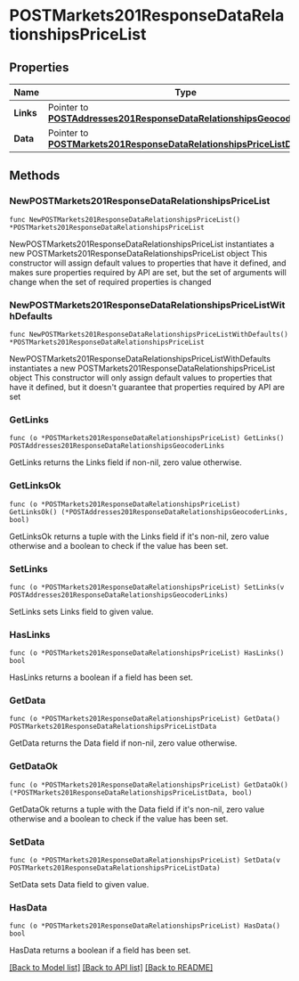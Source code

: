 # POSTMarkets201ResponseDataRelationshipsPriceList

## Properties

Name | Type | Description | Notes
------------ | ------------- | ------------- | -------------
**Links** | Pointer to [**POSTAddresses201ResponseDataRelationshipsGeocoderLinks**](POSTAddresses201ResponseDataRelationshipsGeocoderLinks.md) |  | [optional] 
**Data** | Pointer to [**POSTMarkets201ResponseDataRelationshipsPriceListData**](POSTMarkets201ResponseDataRelationshipsPriceListData.md) |  | [optional] 

## Methods

### NewPOSTMarkets201ResponseDataRelationshipsPriceList

`func NewPOSTMarkets201ResponseDataRelationshipsPriceList() *POSTMarkets201ResponseDataRelationshipsPriceList`

NewPOSTMarkets201ResponseDataRelationshipsPriceList instantiates a new POSTMarkets201ResponseDataRelationshipsPriceList object
This constructor will assign default values to properties that have it defined,
and makes sure properties required by API are set, but the set of arguments
will change when the set of required properties is changed

### NewPOSTMarkets201ResponseDataRelationshipsPriceListWithDefaults

`func NewPOSTMarkets201ResponseDataRelationshipsPriceListWithDefaults() *POSTMarkets201ResponseDataRelationshipsPriceList`

NewPOSTMarkets201ResponseDataRelationshipsPriceListWithDefaults instantiates a new POSTMarkets201ResponseDataRelationshipsPriceList object
This constructor will only assign default values to properties that have it defined,
but it doesn't guarantee that properties required by API are set

### GetLinks

`func (o *POSTMarkets201ResponseDataRelationshipsPriceList) GetLinks() POSTAddresses201ResponseDataRelationshipsGeocoderLinks`

GetLinks returns the Links field if non-nil, zero value otherwise.

### GetLinksOk

`func (o *POSTMarkets201ResponseDataRelationshipsPriceList) GetLinksOk() (*POSTAddresses201ResponseDataRelationshipsGeocoderLinks, bool)`

GetLinksOk returns a tuple with the Links field if it's non-nil, zero value otherwise
and a boolean to check if the value has been set.

### SetLinks

`func (o *POSTMarkets201ResponseDataRelationshipsPriceList) SetLinks(v POSTAddresses201ResponseDataRelationshipsGeocoderLinks)`

SetLinks sets Links field to given value.

### HasLinks

`func (o *POSTMarkets201ResponseDataRelationshipsPriceList) HasLinks() bool`

HasLinks returns a boolean if a field has been set.

### GetData

`func (o *POSTMarkets201ResponseDataRelationshipsPriceList) GetData() POSTMarkets201ResponseDataRelationshipsPriceListData`

GetData returns the Data field if non-nil, zero value otherwise.

### GetDataOk

`func (o *POSTMarkets201ResponseDataRelationshipsPriceList) GetDataOk() (*POSTMarkets201ResponseDataRelationshipsPriceListData, bool)`

GetDataOk returns a tuple with the Data field if it's non-nil, zero value otherwise
and a boolean to check if the value has been set.

### SetData

`func (o *POSTMarkets201ResponseDataRelationshipsPriceList) SetData(v POSTMarkets201ResponseDataRelationshipsPriceListData)`

SetData sets Data field to given value.

### HasData

`func (o *POSTMarkets201ResponseDataRelationshipsPriceList) HasData() bool`

HasData returns a boolean if a field has been set.


[[Back to Model list]](../README.md#documentation-for-models) [[Back to API list]](../README.md#documentation-for-api-endpoints) [[Back to README]](../README.md)


